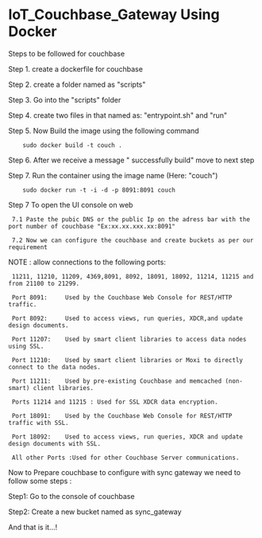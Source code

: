 # IoT_Couchbase_Gateway Using Docker 

Steps to be followed for couchbase
 
Step 1. create a  dockerfile for couchbase 

Step 2. create a folder named as "scripts"

Step 3. Go into the "scripts" folder

Step 4. create two files in that named as: "entrypoint.sh" and "run"

Step 5. Now Build the image using the following command

        sudo docker build -t couch .
        
Step 6. After we receive a message " successfully build" move to next step

Step 7. Run the container using the image name (Here: "couch")

        sudo docker run -t -i -d -p 8091:8091 couch

Step 7   To open the UI console on web 

     7.1 Paste the pubic DNS or the public Ip on the adress bar with the port number of couchbase "Ex:xx.xx.xxx.xx:8091"

     7.2 Now we can configure the couchbase and create buckets as per our requirement

NOTE : allow connections to the following ports: 

     11211, 11210, 11209, 4369,8091, 8092, 18091, 18092, 11214, 11215 and from 21100 to 21299.
     
     Port 8091:     Used by the Couchbase Web Console for REST/HTTP traffic.
     
     Port 8092:     Used to access views, run queries, XDCR,and update design documents.
     
     Port 11207:    Used by smart client libraries to access data nodes using SSL.
     
     Port 11210:    Used by smart client libraries or Moxi to directly connect to the data nodes.
     
     Port 11211:    Used by pre-existing Couchbase and memcached (non-smart) client libraries.
     
     Ports 11214 and 11215 : Used for SSL XDCR data encryption.
     
     Port 18091:    Used by the Couchbase Web Console for REST/HTTP traffic with SSL.
     
     Port 18092:    Used to access views, run queries, XDCR and update design documents with SSL.
     
     All other Ports :Used for other Couchbase Server communications.

 Now to Prepare couchbase to configure with sync gateway we need to follow some steps :
 
 Step1:  Go to the console of couchbase
 
 Step2:  Create a new bucket named as sync_gateway
 
 And that is it...!
     

